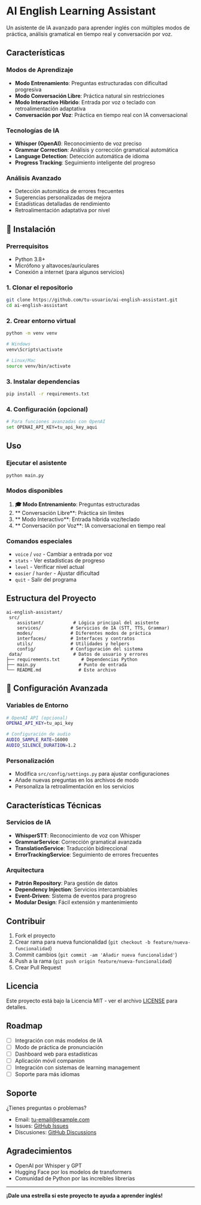 ﻿#  AI English Learning Assistant

Un asistente de IA avanzado para aprender inglés con múltiples modos de práctica, análisis gramatical en tiempo real y conversación por voz.

##  Características

###  Modos de Aprendizaje
- **Modo Entrenamiento**: Preguntas estructuradas con dificultad progresiva
- **Modo Conversación Libre**: Práctica natural sin restricciones
- **Modo Interactivo Híbrido**: Entrada por voz o teclado con retroalimentación adaptativa
- **Conversación por Voz**: Práctica en tiempo real con IA conversacional

###  Tecnologías de IA
- **Whisper (OpenAI)**: Reconocimiento de voz preciso
- **Grammar Correction**: Análisis y corrección gramatical automática
- **Language Detection**: Detección automática de idioma
- **Progress Tracking**: Seguimiento inteligente del progreso

###  Análisis Avanzado
- Detección automática de errores frecuentes
- Sugerencias personalizadas de mejora
- Estadísticas detalladas de rendimiento
- Retroalimentación adaptativa por nivel

## 🚀 Instalación

### Prerrequisitos
- Python 3.8+
- Micrófono y altavoces/auriculares
- Conexión a internet (para algunos servicios)

### 1. Clonar el repositorio
```bash
git clone https://github.com/tu-usuario/ai-english-assistant.git
cd ai-english-assistant
```

### 2. Crear entorno virtual
```bash
python -m venv venv

# Windows
venv\Scripts\activate

# Linux/Mac
source venv/bin/activate
```

### 3. Instalar dependencias
```bash
pip install -r requirements.txt
```

### 4. Configuración (opcional)
```bash
# Para funciones avanzadas con OpenAI
set OPENAI_API_KEY=tu_api_key_aqui
```

##  Uso

### Ejecutar el asistente
```bash
python main.py
```

### Modos disponibles
1. **🎓 Modo Entrenamiento**: Preguntas estructuradas
2. ** Conversación Libre**: Práctica sin límites
3. ** Modo Interactivo**: Entrada híbrida voz/teclado
4. ** Conversación por Voz**: IA conversacional en tiempo real

### Comandos especiales
- `voice` / `voz` - Cambiar a entrada por voz
- `stats` - Ver estadísticas de progreso
- `level` - Verificar nivel actual
- `easier` / `harder` - Ajustar dificultad
- `quit` - Salir del programa

##  Estructura del Proyecto

```
ai-english-assistant/
 src/
    assistant/           # Lógica principal del asistente
    services/           # Servicios de IA (STT, TTS, Grammar)
    modes/              # Diferentes modos de práctica
    interfaces/         # Interfaces y contratos
    utils/              # Utilidades y helpers
    config/             # Configuración del sistema
 data/                   # Datos de usuario y errores
├── requirements.txt        # Dependencias Python
├── main.py                # Punto de entrada
└── README.md              # Este archivo
```

## 🔧 Configuración Avanzada

### Variables de Entorno
```bash
# OpenAI API (opcional)
OPENAI_API_KEY=tu_api_key

# Configuración de audio
AUDIO_SAMPLE_RATE=16000
AUDIO_SILENCE_DURATION=1.2
```

### Personalización
- Modifica `src/config/settings.py` para ajustar configuraciones
- Añade nuevas preguntas en los archivos de modo
- Personaliza la retroalimentación en los servicios

##  Características Técnicas

### Servicios de IA
- **WhisperSTT**: Reconocimiento de voz con Whisper
- **GrammarService**: Corrección gramatical avanzada
- **TranslationService**: Traducción bidireccional
- **ErrorTrackingService**: Seguimiento de errores frecuentes

### Arquitectura
- **Patrón Repository**: Para gestión de datos
- **Dependency Injection**: Servicios intercambiables
- **Event-Driven**: Sistema de eventos para progreso
- **Modular Design**: Fácil extensión y mantenimiento

##  Contribuir

1. Fork el proyecto
2. Crear rama para nueva funcionalidad (`git checkout -b feature/nueva-funcionalidad`)
3. Commit cambios (`git commit -am 'Añadir nueva funcionalidad'`)
4. Push a la rama (`git push origin feature/nueva-funcionalidad`)
5. Crear Pull Request

##  Licencia

Este proyecto está bajo la Licencia MIT - ver el archivo [LICENSE](LICENSE) para detalles.

##  Roadmap

- [ ] Integración con más modelos de IA
- [ ] Modo de práctica de pronunciación
- [ ] Dashboard web para estadísticas
- [ ] Aplicación móvil companion
- [ ] Integración con sistemas de learning management
- [ ] Soporte para más idiomas

##  Soporte

¿Tienes preguntas o problemas?
-  Email: tu-email@example.com
-  Issues: [GitHub Issues](https://github.com/tu-usuario/ai-english-assistant/issues)
-  Discusiones: [GitHub Discussions](https://github.com/tu-usuario/ai-english-assistant/discussions)

##  Agradecimientos

- OpenAI por Whisper y GPT
- Hugging Face por los modelos de transformers
- Comunidad de Python por las increíbles librerías

---

 **¡Dale una estrella si este proyecto te ayuda a aprender inglés!** 
